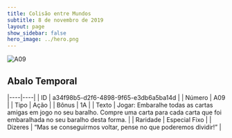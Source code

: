 ```yaml
---
title: Colisão entre Mundos
subtitle: 8 de novembro de 2019
layout: page
show_sidebar: false
hero_image: ../hero.png
---
```


![A09](https://cdn.keyforgegame.com/media/card_front/pt/453_A09_Q8J656PX2X6M_pt.png)

## Abalo Temporal

|----|----|
| ID | a34f98b5-d2f6-4898-9f65-e3db6a5ba14d |
| Número | A09 |
| Tipo | Ação |
| Bônus | 1A |
| Texto | Jogar: Embaralhe todas as cartas amigas em jogo no seu baralho. Compre uma carta para cada carta que foi embaralhada no seu baralho desta forma. |
| Raridade | Especial Fixo |
| Dizeres | “Mas se conseguirmos voltar,  pense no que poderemos dividir!” |
